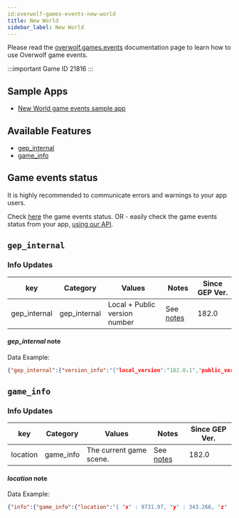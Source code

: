```yaml
---
id:overwolf-games-events-new-world
title: New World
sidebar_label: New World
---
```


Please read the [overwolf.games.events](overwolf-games-events) documentation page to learn how to use Overwolf game events.

:::important Game ID
21816
:::

## Sample Apps

* [New World game events sample app](https://github.com/overwolf/events-sample-apps)

## Available Features

* [gep_internal](#gep_internal)
* [game_info](#game_info)


## Game events status

It is highly recommended to communicate errors and warnings to your app users. 

Check [here](../status/all) the game events status. OR -  easily check the game events status from your app, [using our API](../topics/howto-check-events-status-from-app).

## `gep_internal`

### Info Updates

key          | Category    | Values                    | Notes                 | Since GEP Ver. |
------------ | ------------| ------------------------- | --------------------- | ------------- | 
gep_internal | gep_internal| Local + Public version number|See [notes](#gep_internal-note)|   182.0       |

#### *gep_internal* note

Data Example:

```json
{"gep_internal":{"version_info":"{"local_version":"182.0.1","public_version":"182.0.1","is_updated":true}"}},"feature":"gep_internal"}
```

## `game_info`

### Info Updates

key          | Category    | Values                    | Notes                 | Since GEP Ver. |
------------ | ------------| ------------------------- | --------------------- | ------------- | 
location     | game_info   | The current game scene.   |  See [notes](#location-note) |   182.0       |

#### *location* note

Data Example:

```json
{"info":{"game_info":{"location":"{ "x" : 9731.97, "y" : 343.266, "z" : 44.9754 }"}},"feature":"location"}
```

